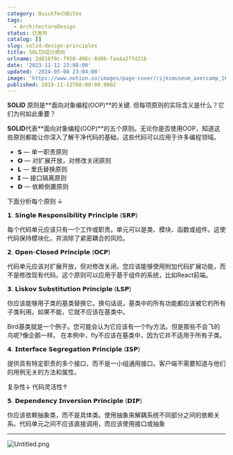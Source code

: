 ```yaml
---
category: QuickTechBites
tags:
  - ArchitectureDesign
status: 已发布
catalog: []
slug: solid-design-principles
title: SOLID设计原则
urlname: 2d810f8c-f950-406c-8d0b-faa4a27fd21b
date: '2023-11-12 23:08:00'
updated: '2024-05-08 23:04:00'
image: 'https://www.notion.so/images/page-cover/rijksmuseum_avercamp_1620.jpg'
published: 2019-11-12T08:00:00.000Z
---
```


**SOLID** 原则是**面向对象编程(OOP)**的关键. 但每项原则的实际含义是什么？它们为何如此重要？


**SOLID**代表**面向对象编程(OOP)**的五个原则。无论你是否使用OOP，知道这些原则都能让你深入了解干净代码的基础，这些代码可以应用于许多编程领域。

- 𝗦 — 单一职责原则
- 𝗢 — 对扩展开放，对修改关闭原则
- 𝗟 — 里氏替换原则
- 𝗜 — 接口隔离原则
- 𝗗 — 依赖倒置原则

下面分析每个原则 ↓


𝟭. 𝗦𝗶𝗻𝗴𝗹𝗲 𝗥𝗲𝘀𝗽𝗼𝗻𝘀𝗶𝗯𝗶𝗹𝗶𝘁𝘆 𝗣𝗿𝗶𝗻𝗰𝗶𝗽𝗹𝗲 (𝗦𝗥𝗣)


每个代码单元应该只有一个工作或职责。单元可以是类、模块、函数或组件。这使代码保持模块化，并消除了紧密耦合的风险。


𝟮. 𝗢𝗽𝗲𝗻-𝗖𝗹𝗼𝘀𝗲𝗱 𝗣𝗿𝗶𝗻𝗰𝗶𝗽𝗹𝗲 (𝗢𝗖𝗣)


代码单元应该对扩展开放，但对修改关闭。您应该能够使用附加代码扩展功能，而不是修改现有代码。这个原则可以应用于基于组件的系统，比如React前端。


𝟯. 𝗟𝗶𝘀𝗸𝗼𝘃 𝗦𝘂𝗯𝘀𝘁𝗶𝘁𝘂𝘁𝗶𝗼𝗻 𝗣𝗿𝗶𝗻𝗰𝗶𝗽𝗹𝗲 (𝗟𝗦𝗣)


你应该能够用子类的基类替换它。换句话说，基类中的所有功能都应该被它的所有子类利用。如果不能，它就不应该在基类中。


Bird基类就是一个例子。您可能会认为它应该有一个fly方法。但是那些不会飞的鸟呢?像企鹅一样。
在本例中，fly不应该在基类中，因为它并不适用于所有子类。


𝟰. 𝗜𝗻𝘁𝗲𝗿𝗳𝗮𝗰𝗲 𝗦𝗲𝗴𝗿𝗲𝗴𝗮𝘁𝗶𝗼𝗻 𝗣𝗿𝗶𝗻𝗰𝗶𝗽𝗹𝗲 (𝗜𝗦𝗣)


提供具有特定职责的多个接口，而不是一小组通用接口。客户端不需要知道与他们的用例无关的方法和属性。


复杂性↓
代码灵活性↑


𝟱. 𝗗𝗲𝗽𝗲𝗻𝗱𝗲𝗻𝗰𝘆 𝗜𝗻𝘃𝗲𝗿𝘀𝗶𝗼𝗻 𝗣𝗿𝗶𝗻𝗰𝗶𝗽𝗹𝗲 (𝗗𝗜𝗣)


你应该依赖抽象类，而不是具体类。使用抽象来解耦系统不同部分之间的依赖关系。代码单元之间不应该直接调用，而应该使用接口或抽象


---


![Untitled.png](https://prod-files-secure.s3.us-west-2.amazonaws.com/5d24fe63-e567-4804-86f9-9fdc62e13082/6fc4afd3-478b-4aaf-9884-0a3f8e406a71/Untitled.png?X-Amz-Algorithm=AWS4-HMAC-SHA256&X-Amz-Content-Sha256=UNSIGNED-PAYLOAD&X-Amz-Credential=ASIAZI2LB466ULWFG47L%2F20250419%2Fus-west-2%2Fs3%2Faws4_request&X-Amz-Date=20250419T053923Z&X-Amz-Expires=3600&X-Amz-Security-Token=IQoJb3JpZ2luX2VjEP3%2F%2F%2F%2F%2F%2F%2F%2F%2F%2FwEaCXVzLXdlc3QtMiJHMEUCIQDfhjgadYMD12uFyqC4uASIz5mVkGGe2AjchHUYS6m2DQIgSeqC8FoZMY5aPwqE%2FG5toa0X8au%2B%2FLYGSPwTPqA%2FDBYqiAQIhv%2F%2F%2F%2F%2F%2F%2F%2F%2F%2FARAAGgw2Mzc0MjMxODM4MDUiDMxG1rOnKGi29Dg%2BvyrcAzmoYp3dViqxIsom%2B8J%2FxrtuaiJJBEOJz9H4D1PbgSLPOS8sBZN9nAbNcQz3ZUuMsnL9TH6atDYy9iiGb4a2VfmSRHlGvaUbpdDUjLbLEmMYhE4gV0620JeL4IMobPQF2qKbRagGrn4kHCxpn9nA0Ok5U1JukUzDJJ1Ur2pxWXoXXZ1q%2Fx6Z4gCiyMbDogCG3%2Bk5%2BXBDkmk9PfO262cUKlK%2F5g57fygHUpe%2BK4Nrwf3r30y%2Bjz5vFB6jD%2BzoBwF%2B4zBKYCpGcpdoz10f7obA7lb1ZCXDcFvBZk0OhdskycTS5paZz6yoMK%2B4sDWcGgT2vBsOAJ1ln63WIXTMNjVSXKQekOin8r3tQKBP5%2F4r7fre6rRcGGOpE29at6fw%2B837SWcThnf%2BJbndwD94jACGuHFPQJh6EA3ucY%2FxSG7zdfLv%2BRY1ttzpj6E4vJROXk6CmyuKHOtO02mqu3F0WH5W8SWAjBJFMJ7wa%2FVATCgB4FYiu1dijr2OkARPzERnlFjUBSLDXgr%2BTfRdqYR9iA1pQ2XFvzlzsKOkjxwqc1SWRdQGH9HQlxbU8o90iCsMJ2KucnK1P3RTKnY4OHV6HXMhv8FwZV1M8%2FDB3%2Fwz5TiPHloGNDHakzfN%2Bv3nfJuyMMLWjMAGOqUB9bWWql%2F6OBUSOHxa%2FTYOfMOC9v4YMiEpuG7pXleUh1WcMyZASKE1gZPEGLS60%2FqIRQP63E0xOCKRzCg7bfrWKe%2FPBjvMf9F2dN5InaYm4DQ4HogIvnrE9oMJi3YviVgU2WusGKGVlyt3mPPJqmBqma0tBZM2iA9pMG6dGNpLaK0jhbgK%2F9ACtHL8gQ21W5Q9NytD0gwcma7Y0gzIJ4mKH6xDPI9u&X-Amz-Signature=5a6b330f4438077fa9d670cccc4e7ead100685e9f6f4d91597d539a1291cd117&X-Amz-SignedHeaders=host&x-id=GetObject)

